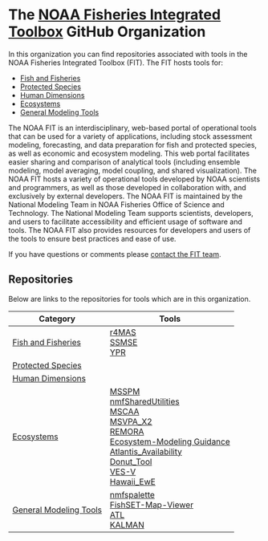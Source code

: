 # The [NOAA Fisheries Integrated Toolbox](https://noaa-fisheries-integrated-toolbox.github.io/) GitHub Organization 

In this organization you can find repositories associated with tools in the NOAA Fisheries Integrated Toolbox (FIT). The FIT hosts tools for:
- [Fish and Fisheries](https://nmfs-fish-tools.github.io/) 
- [Protected Species](https://nmfs-protected-species-tools.github.io/) 
- [Human Dimensions](https://nmfs-human-dimensions-tools.github.io/) 
- [Ecosystems](https://nmfs-ecosystem-tools.github.io/) 
- [General Modeling Tools](https://nmfs-general-modeling-tools.github.io/) 


The NOAA FIT is an interdisciplinary, web-based portal of operational tools that can be used for a variety of applications, including stock assessment modeling, forecasting, and data preparation for fish and protected species, as well as economic and ecosystem modeling. This web portal facilitates easier sharing and comparison of analytical tools (including ensemble modeling, model averaging, model coupling, and shared visualization). The NOAA FIT hosts a variety of operational tools developed by NOAA scientists and programmers, as well as those developed in collaboration with, and exclusively by external developers. The NOAA FIT is maintained by the National Modeling Team in NOAA Fisheries Office of Science and Technology. The National Modeling Team supports scientists, developers, and users to facilitate accessibility and efficient usage of software and tools. The NOAA FIT also provides resources for developers and users of the tools to ensure best practices and ease of use.

If you have questions or comments please [contact the FIT team](https://noaa-fisheries-integrated-toolbox.github.io/resources/onboarding/contact/). 

## Repositories 

Below are links to the repositories for tools which are in this organization. 

| Category  | Tools |
| ------------- | ------------- |
| [Fish and Fisheries](https://nmfs-fish-tools.github.io/)   | [r4MAS](https://github.com/nmfs-fish-tools/r4MAS/) <br /> [SSMSE](https://github.com/nmfs-fish-tools/SSMSE) <br /> [YPR](https://github.com/nmfs-fish-tools/YPR)|
| [Protected Species](https://nmfs-protected-species-tools.github.io/)  |   |
| [Human Dimensions](https://nmfs-human-dimensions-tools.github.io/)  |   |
| [Ecosystems](https://nmfs-ecosystem-tools.github.io/)  |  [MSSPM](https://github.com/nmfs-fish-tools/MSSPM) <br /> [nmfSharedUtilities](https://github.com/nmfs-fish-tools/nmfSharedUtilities) <br /> [MSCAA](https://github.com/nmfs-fish-tools/MSCAA) <br /> [MSVPA_X2](https://github.com/nmfs-fish-tools/MSVPA_X2) <br /> [REMORA](https://github.com/nmfs-fish-tools/REMORA) <br /> [Ecosystem-Modeling Guidance](https://github.com/nmfs-fish-tools/Ecosystem-Modeling-Guidance) <br /> [Atlantis_Availability](https://github.com/nmfs-fish-tools/Atlantis_Availability) <br /> [Donut_Tool](https://github.com/nmfs-fish-tools/Donut_Tool) <br /> [VES-V](https://github.com/nmfs-fish-tools/VES-V)  <br /> [Hawaii_EwE](https://github.com/nmfs-fish-tools/Hawaii_EwE) <br /> |
| [General Modeling Tools](https://nmfs-general-modeling-tools.github.io/) | [nmfspalette](https://github.com/nmfs-fish-tools/nmfspalette) <br /> [FishSET-Map-Viewer](https://github.com/nmfs-fish-tools/FishSET-Map-Viewer) <br /> [ATL](https://github.com/nmfs-fish-tools/ATL) <br /> [KALMAN](https://github.com/nmfs-fish-tools/KALMAN)|
